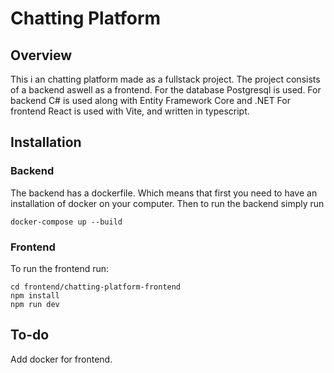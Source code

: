 # Chatting Platform

## Overview
This i an chatting platform made as a fullstack project.
The project consists of a backend aswell as a frontend.
For the database Postgresql is used.
For backend C# is used along with Entity Framework Core and .NET
For frontend React is used with Vite, and written in typescript.

## Installation
### Backend
The backend has a dockerfile.
Which means that first you need to have an installation of docker on your computer.
Then to run the backend simply run
```
docker-compose up --build
```

### Frontend
To run the frontend run:
```
cd frontend/chatting-platform-frontend
npm install
npm run dev
```


## To-do
Add docker for frontend.


